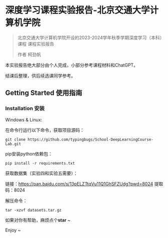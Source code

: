 # 深度学习课程实验报告-北京交通大学计算机学院

> 北京交通大学计算机学院开设的2023-2024学年秋季学期深度学习（本科）课程 课程实验报告
>
> 作者 柯劲帆

本实验报告绝大部分由个人完成，小部分参考课程材料和ChatGPT。

结课后整理，供后续选课同学参考。

## Getting Started 使用指南

### Installation 安装

Windows & Linux:

在命令行运行以下命令，获取项目源码：

```shell
git clone https://github.com/typingbugs/School-DeepLearningCourse-Lab.git
```

pip安装python依赖包：

```shell
pip install -r requirements.txt
```

获取数据集（实验四和实验五需要）：

链接：https://pan.baidu.com/s/13pELZTtqVu11Q1GhSFZUdg?pwd=8024 
提取码：8024

解压命令：
```shell
tar -xzvf datasets.tar.gz
```

如果对你有帮助，麻烦点个**star** ~

Enjoy ~
